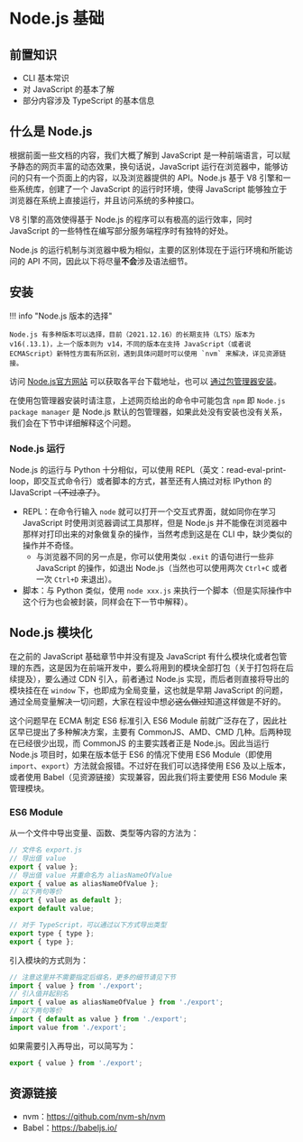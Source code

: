 # Node.js 基础

## 前置知识

- CLI 基本常识
- 对 JavaScript 的基本了解
- 部分内容涉及 TypeScript 的基本信息

## 什么是 Node.js

根据前面一些文档的内容，我们大概了解到 JavaScript 是一种前端语言，可以赋予静态的网页丰富的动态效果，换句话说，JavaScript 运行在浏览器中，能够访问的只有一个页面上的内容，以及浏览器提供的 API。Node.js 基于 V8 引擎和一些系统库，创建了一个 JavaScript 的运行时环境，使得 JavaScript 能够独立于浏览器在系统上直接运行，并且访问系统的多种接口。

V8 引擎的高效使得基于 Node.js 的程序可以有极高的运行效率，同时 JavaScript 的一些特性在编写部分服务端程序时有独特的好处。

Node.js 的运行机制与浏览器中极为相似，主要的区别体现在于运行环境和所能访问的 API 不同，因此以下将尽量**不会**涉及语法细节。

## 安装

!!! info "Node.js 版本的选择"

    Node.js 有多种版本可以选择，目前（2021.12.16）的长期支持（LTS）版本为 v16(.13.1)，上一个版本则为 v14，不同的版本在支持 JavaScript（或者说 ECMAScript）新特性方面有所区别，遇到具体问题时可以使用 `nvm` 来解决，详见资源链接。

访问 [Node.js官方网站](https://nodejs.org/zh-cn/) 可以获取各平台下载地址，也可以 [通过包管理器安装](https://nodejs.org/zh-cn/download/package-manager/)。

在使用包管理器安装时请注意，上述网页给出的命令中可能包含 `npm` 即 `Node.js package manager` 是 Node.js 默认的包管理器，如果此处没有安装也没有关系，我们会在下节中详细解释这个问题。

### Node.js 运行

Node.js 的运行与 Python 十分相似，可以使用 REPL（英文：read-eval-print-loop，即交互式命令行）或者脚本的方式，甚至还有人搞过对标 IPython 的 IJavaScript ~~（不过凉了）~~。

- REPL：在命令行输入 `node` 就可以打开一个交互式界面，就如同你在学习 JavaScript 时使用浏览器调试工具那样，但是 Node.js 并不能像在浏览器中那样对打印出来的对象做复杂的操作，当然考虑到这是在 CLI 中，缺少类似的操作并不奇怪。
  - 与浏览器不同的另一点是，你可以使用类似 `.exit` 的语句进行一些非 JavaScript 的操作，如退出 Node.js（当然也可以使用两次 `Ctrl+C` 或者一次 `Ctrl+D` 来退出）。
- 脚本：与 Python 类似，使用 `node xxx.js` 来执行一个脚本（但是实际操作中这个行为也会被封装，同样会在下一节中解释）。

## Node.js 模块化

在之前的 JavaScript 基础章节中并没有提及 JavaScript 有什么模块化或者包管理的东西，这是因为在前端开发中，要么将用到的模块全部打包（关于打包将在后续提及），要么通过 CDN 引入，前者通过 Node.js 实现，而后者则直接将导出的模块挂在在 `window` 下，也即成为全局变量，这也就是早期 JavaScript 的问题，通过全局变量解决一切问题，大家在程设中想必~~这么做过~~知道这样做是不好的。

这个问题早在 ECMA 制定 ES6 标准引入 ES6 Module 前就广泛存在了，因此社区早已提出了多种解决方案，主要有 CommonJS、AMD、CMD 几种。后两种现在已经很少出现，而 CommonJS 的主要实践者正是 Node.js。因此当运行 Node.js 项目时，如果在版本低于 ES6 的情况下使用 ES6 Module（即使用 `import`、`export`）方法就会报错。不过好在我们可以选择使用 ES6 及以上版本，或者使用 Babel（见资源链接）实现兼容，因此我们将主要使用 ES6 Module 来管理模块。

### ES6 Module

从一个文件中导出变量、函数、类型等内容的方法为：

```javascript
// 文件名 export.js
// 导出值 value
export { value };
// 导出值 value 并重命名为 aliasNameOfValue
export { value as aliasNameOfValue };
// 以下两句等价
export { value as default };
export default value;

// 对于 TypeScript，可以通过以下方式导出类型
export type { type };
export { type };
```

引入模块的方式则为：

```javascript
// 注意这里并不需要指定后缀名，更多的细节请见下节
import { value } from './export';
// 引入值并起别名
import { value as aliasNameOfValue } from './export';
// 以下两句等价
import { default as value } from './export';
import value from './export';
```

如果需要引入再导出，可以简写为：

```javascript
export { value } from './export';
```

## 资源链接

- nvm：<https://github.com/nvm-sh/nvm>
- Babel：<https://babeljs.io/>
